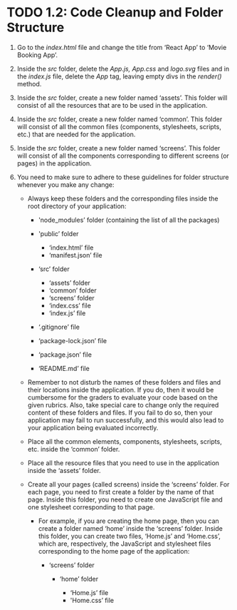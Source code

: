 # TODO 1.2: Code Cleanup and Folder Structure

1.  Go to the _index.html_ file and change the title from ‘React App’ to ‘Movie Booking App’.
2.  Inside the _src_ folder, delete the _App.js, App.css_ and _logo.svg_ files and in the _index.js_ file, delete the _App_ tag, leaving empty divs in the _render()_ method.
3.  Inside the _src_ folder, create a new folder named ‘assets’. This folder will consist of all the resources that are to be used in the application.
4.  Inside the _src_ folder, create a new folder named ‘common’. This folder will consist of all the common files (components, stylesheets, scripts, etc.) that are needed for the application.
5.  Inside the _src_ folder, create a new folder named ‘screens’. This folder will consist of all the components corresponding to different screens (or pages) in the application.
6.  You need to make sure to adhere to these guidelines for folder structure whenever you make any change:

    - Always keep these folders and the corresponding files inside the root directory of your application:

      - 'node_modules’ folder (containing the list of all the packages)
      - 'public’ folder

        - ‘index.html’ file
        - ‘manifest.json’ file

      - ‘src’ folder

        - ‘assets’ folder
        - ‘common’ folder
        - ‘screens’ folder
        - ‘index.css’ file
        - ‘index.js’ file

      - ‘.gitignore’ file
      - ‘package-lock.json’ file
      - ‘package.json’ file
      - ‘README.md’ file

    - Remember to not disturb the names of these folders and files and their locations inside the application. If you do, then it would be cumbersome for the graders to evaluate your code based on the given rubrics. Also, take special care to change only the required content of these folders and files. If you fail to do so, then your application may fail to run successfully, and this would also lead to your application being evaluated incorrectly.
    - Place all the common elements, components, stylesheets, scripts, etc. inside the ‘common’ folder.
    - Place all the resource files that you need to use in the application inside the ‘assets’ folder.
    - Create all your pages (called screens) inside the ‘screens’ folder. For each page, you need to first create a folder by the name of that page. Inside this folder, you need to create one JavaScript file and one stylesheet corresponding to that page.

      - For example, if you are creating the home page, then you can create a folder named ‘home’ inside the ‘screens’ folder. Inside this folder, you can create two files, ‘Home.js’ and ‘Home.css’, which are, respectively, the JavaScript and stylesheet files corresponding to the home page of the application:

        - ‘screens’ folder

          - ‘home’ folder

            - ‘Home.js’ file
            - 'Home.css’ file
